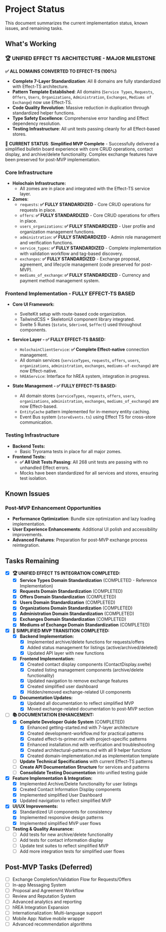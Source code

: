 # Project Status

This document summarizes the current implementation status, known issues, and remaining tasks.

## What's Working

### 🏆 UNIFIED EFFECT TS ARCHITECTURE - MAJOR MILESTONE

**✅ ALL DOMAINS CONVERTED TO EFFECT-TS (100%)**

- **Complete 7-Layer Standardization**: All 8 domains are fully standardized with Effect-TS architecture.
- **Pattern Template Established**: All domains (`Service Types`, `Requests`, `Offers`, `Users`, `Organizations`, `Administration`, `Exchanges`, `Mediums of Exchange`) now use Effect-TS.
- **Code Quality Revolution**: Massive reduction in duplication through standardized helper functions.
- **Type Safety Excellence**: Comprehensive error handling and Effect dependency resolution.
- **Testing Infrastructure**: All unit tests passing cleanly for all Effect-based stores.

**🎯 CURRENT STATUS**: **Simplified MVP Complete** - Successfully delivered a simplified bulletin board experience with core CRUD operations, contact display, and archive/delete functionality. Complex exchange features have been preserved for post-MVP implementation.

### Core Infrastructure

- **Holochain Infrastructure:**
  - All zomes are in place and integrated with the Effect-TS service layer.
- **Zomes**:
  - `requests`: **✅ FULLY STANDARDIZED** - Core CRUD operations for requests in place.
  - `offers`: **✅ FULLY STANDARDIZED** - Core CRUD operations for offers in place.
  - `users_organizations`: **✅ FULLY STANDARDIZED** - User profile and organization management functions.
  - `administration`: **✅ FULLY STANDARDIZED** - Admin role management and verification functions.
  - `service_types`: **✅ FULLY STANDARDIZED** - Complete implementation with validation workflow and tag-based discovery.
  - `exchanges`: **✅ FULLY STANDARDIZED** - Exchange proposal, agreement, and lifecycle management (code preserved for post-MVP).
  - `mediums_of_exchange`: **✅ FULLY STANDARDIZED** - Currency and payment method management system.

### Frontend Implementation - FULLY EFFECT-TS BASED

- **Core UI Framework:**
  - SvelteKit setup with route-based code organization.
  - TailwindCSS + SkeletonUI component library integrated.
  - Svelte 5 Runes (`$state`, `$derived`, `$effect`) used throughout components.

- **Service Layer - ✅ FULLY EFFECT-TS BASED:**
  - `HolochainClientService`: **✅ Complete Effect-native** connection management.
  - All domain services (`serviceTypes`, `requests`, `offers`, `users`, `organizations`, `administration`, `exchanges`, `mediums-of-exchange`) are now Effect-native.
  - `hREAService`: Interface for hREA system, integration in progress.

- **State Management - ✅ FULLY EFFECT-TS BASED:**
  - All domain stores (`serviceTypes`, `requests`, `offers`, `users`, `organizations`, `administration`, `exchanges`, `mediums_of_exchange`) are now Effect-based.
  - `EntityCache` pattern implemented for in-memory entity caching.
  - Event Bus system (`storeEvents.ts`) using Effect TS for cross-store communication.

### Testing Infrastructure

- **Backend Tests:**
  - Basic Tryorama tests in place for all major zomes.
- **Frontend Tests:**
  - **✅ All Unit Tests Passing**: All 268 unit tests are passing with no unhandled Effect errors.
  - Mocks have been standardized for all services and stores, ensuring test isolation.

## Known Issues

### Post-MVP Enhancement Opportunities

- **Performance Optimization**: Bundle size optimization and lazy loading implementation.
- **User Experience Enhancements**: Additional UI polish and accessibility improvements.
- **Advanced Features**: Preparation for post-MVP exchange process reintegration.

## Tasks Remaining

- [x] **🏆 UNIFIED EFFECT TS INTEGRATION COMPLETED:**
  - [x] **Service Types Domain Standardization** (COMPLETED - Reference Implementation)
  - [x] **Requests Domain Standardization** (COMPLETED)
  - [x] **Offers Domain Standardization** (COMPLETED)
  - [x] **Users Domain Standardization** (COMPLETED)
  - [x] **Organizations Domain Standardization** (COMPLETED)
  - [x] **Administration Domain Standardization** (COMPLETED)
  - [x] **Exchanges Domain Standardization** (COMPLETED)
  - [x] **Mediums of Exchange Domain Standardization** (COMPLETED)
- [x] **🔄 SIMPLIFIED MVP TRANSITION COMPLETED:**
  - [x] **Backend Implementation:**
    - [x] Implemented archive/delete functions for requests/offers
    - [x] Added status management for listings (active/archived/deleted)
    - [x] Updated API layer with new functions
  - [x] **Frontend Implementation:**
    - [x] Created contact display components (ContactDisplay.svelte)
    - [x] Created listing management components (archive/delete functionality)
    - [x] Updated navigation to remove exchange features
    - [x] Created simplified user dashboard
    - [x] Hidden/removed exchange-related UI components
  - [x] **Documentation Updates:**
    - [x] Updated all documentation to reflect simplified MVP
    - [x] Moved exchange-related documentation to post-MVP section

- [ ] **📚 DOCUMENTATION ENHANCEMENT:**
  - [x] **Complete Developer Guide System** (COMPLETED)
    - [x] Enhanced getting-started.md with 7-layer architecture
    - [x] Created development-workflow.md for practical patterns
    - [x] Created effect-ts-primer.md with project-specific patterns
    - [x] Enhanced installation.md with verification and troubleshooting
    - [x] Created architectural-patterns.md with all 9 helper functions
    - [x] Created domain-implementation.md as implementation template
  - [ ] **Update Technical Specifications** with current Effect-TS patterns
  - [ ] **Create API Documentation Structure** for services and patterns
  - [ ] **Consolidate Testing Documentation** into unified testing guide

- [x] **Feature Implementation & Integration:**
  - [x] Implemented Archive/Delete functionality for user listings
  - [x] Created Contact Information Display components
  - [x] Implemented simplified User Dashboard
  - [x] Updated navigation to reflect simplified MVP

- [x] **UI/UX Improvements:**
  - [x] Standardized UI components for consistency
  - [x] Implemented responsive design patterns
  - [x] Implemented simplified MVP user flows

- [ ] **Testing & Quality Assurance:**
  - [ ] Add tests for new archive/delete functionality
  - [ ] Add tests for contact information display
  - [ ] Update test suites to reflect simplified MVP
  - [ ] Add more integration tests for simplified user flows

## Post-MVP Tasks (Deferred)

- [ ] Exchange Completion/Validation Flow for Requests/Offers
- [ ] In-app Messaging System
- [ ] Proposal and Agreement Workflow
- [ ] Review and Reputation System
- [ ] Advanced analytics and reporting
- [ ] hREA Integration Expansion
- [ ] Internationalization: Multi-language support
- [ ] Mobile App: Native mobile wrapper
- [ ] Advanced recommendation algorithms
